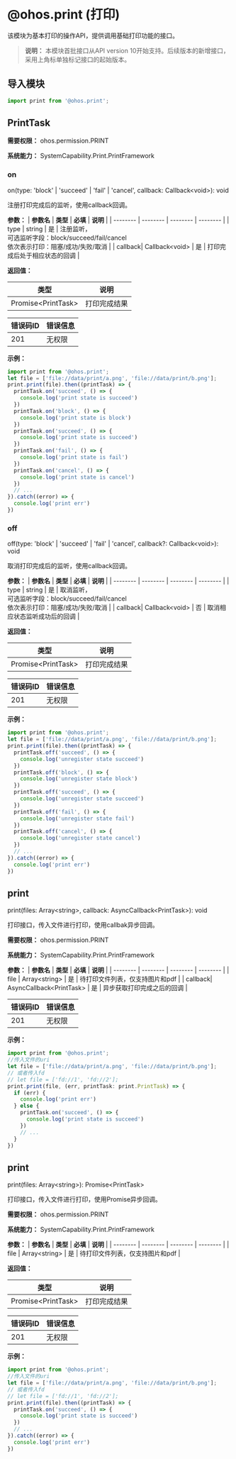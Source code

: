 # @ohos.print (打印)

该模块为基本打印的操作API，提供调用基础打印功能的接口。

> **说明：**
> 本模块首批接口从API version 10开始支持。后续版本的新增接口，采用上角标单独标记接口的起始版本。

## 导入模块

```js
import print from '@ohos.print';
```

## PrintTask

**需要权限：** ohos.permission.PRINT

**系统能力：** SystemCapability.Print.PrintFramework

### on

on(type: 'block' | 'succeed' | 'fail' | 'cancel', callback: Callback&lt;void&gt;): void

注册打印完成后的监听，使用callback回调。

**参数：**
| **参数名** | **类型** | **必填** | **说明** |
| -------- | -------- | -------- | -------- |
| type | string | 是 | 注册监听，<br/>可选监听字段：block/succeed/fail/cancel <br/>依次表示打印：阻塞/成功/失败/取消 |
| callback| Callback&lt;void&gt; | 是 | 打印完成后处于相应状态的回调 |

**返回值：**

  | **类型** | **说明** |
  | -------- | -------- |
  | Promise&lt;PrintTask&gt; | 打印完成结果 |

| **错误码ID** | **错误信息** |
| -------- | -------- |
| 201  | 无权限 |

**示例：**

```js
import print from '@ohos.print';
let file = ['file://data/print/a.png', 'file://data/print/b.png'];
print.print(file).then((printTask) => {
  printTask.on('succeed', () => {
    console.log('print state is succeed')
  })
  printTask.on('block', () => {
    console.log('print state is block')
  })
  printTask.on('succeed', () => {
    console.log('print state is succeed')
  })
  printTask.on('fail', () => {
    console.log('print state is fail')
  })
  printTask.on('cancel', () => {
    console.log('print state is cancel')
  })
  // ...
}).catch((error) => {
  console.log('print err')
})
```

### off

off(type: 'block' | 'succeed' | 'fail' | 'cancel', callback?: Callback&lt;void&gt;): void

取消打印完成后的监听，使用callback回调。

**参数：**
| **参数名** | **类型** | **必填** | **说明** |
| -------- | -------- | -------- | -------- |
| type | string | 是 | 取消监听，<br/>可选监听字段：block/succeed/fail/cancel <br/>依次表示打印：阻塞/成功/失败/取消 |
| callback| Callback&lt;void&gt; | 否 | 取消相应状态监听成功后的回调 |

**返回值：**

  | **类型** | **说明** |
  | -------- | -------- |
  | Promise&lt;PrintTask&gt; | 打印完成结果 |

| **错误码ID** | **错误信息** |
| -------- | -------- |
| 201  | 无权限 |

**示例：**

```js
import print from '@ohos.print';
let file = ['file://data/print/a.png', 'file://data/print/b.png'];
print.print(file).then((printTask) => {
  printTask.off('succeed', () => {
    console.log('unregister state succeed')
  })
  printTask.off('block', () => {
    console.log('unregister state block')
  })
  printTask.off('succeed', () => {
    console.log('unregister state succeed')
  })
  printTask.off('fail', () => {
    console.log('unregister state fail')
  })
  printTask.off('cancel', () => {
    console.log('unregister state cancel')
  })
  // ...
}).catch((error) => {
  console.log('print err')
})
```

## print

print(files: Array&lt;string&gt;, callback: AsyncCallback&lt;PrintTask&gt;): void

打印接口，传入文件进行打印，使用callbak异步回调。

**需要权限：** ohos.permission.PRINT

**系统能力：** SystemCapability.Print.PrintFramework

**参数：**
| **参数名** | **类型** | **必填** | **说明** |
| -------- | -------- | -------- | -------- |
| file | Array&lt;string&gt; | 是 | 待打印文件列表，仅支持图片和pdf |
| callback| AsyncCallback&lt;PrintTask&gt; | 是 | 异步获取打印完成之后的回调 |

| **错误码ID** | **错误信息** |
| -------- | -------- |
| 201  | 无权限 |

**示例：**

```js
import print from '@ohos.print';
//传入文件的uri
let file = ['file://data/print/a.png', 'file://data/print/b.png'];
// 或者传入fd
// let file = ['fd://1', 'fd://2'];
print.print(file, (err, printTask: print.PrintTask) => {
  if (err) {
    console.log('print err')
  } else {
    printTask.on('succeed', () => {
      console.log('print state is succeed')
    })
    // ...
  }
})
```

## print

print(files: Array&lt;string&gt;): Promise&lt;PrintTask&gt;

打印接口，传入文件进行打印，使用Promise异步回调。

**需要权限：** ohos.permission.PRINT

**系统能力：** SystemCapability.Print.PrintFramework

**参数：**
| **参数名** | **类型** | **必填** | **说明** |
| -------- | -------- | -------- | -------- |
| file | Array&lt;string&gt; | 是 | 待打印文件列表，仅支持图片和pdf |

**返回值：**

  | **类型** | **说明** |
  | -------- | -------- |
  | Promise&lt;PrintTask&gt; | 打印完成结果 |

| **错误码ID** | **错误信息** |
| -------- | -------- |
| 201  | 无权限 |

**示例：**

```js
import print from '@ohos.print';
//传入文件的uri
let file = ['file://data/print/a.png', 'file://data/print/b.png'];
// 或者传入fd
// let file = ['fd://1', 'fd://2'];
print.print(file).then((printTask) => {
  printTask.on('succeed', () => {
    console.log('print state is succeed')
  })
  // ...
}).catch((error) => {
  console.log('print err')
})
```